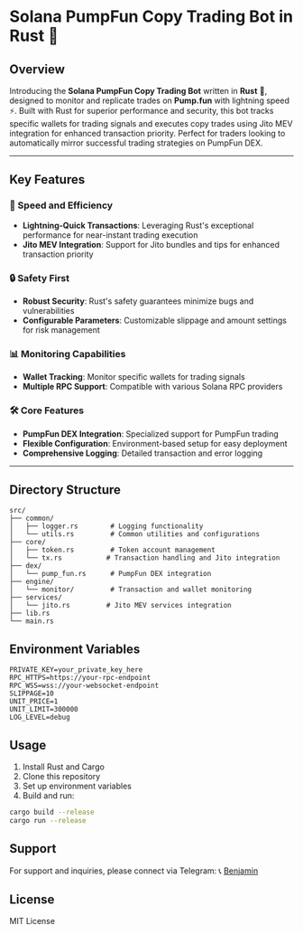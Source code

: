 # Solana PumpFun Copy Trading Bot in Rust 🚀

## Overview

Introducing the **Solana PumpFun Copy Trading Bot** written in **Rust** 🦀, designed to monitor and replicate trades on **Pump.fun** with lightning speed ⚡. Built with Rust for superior performance and security, this bot tracks specific wallets for trading signals and executes copy trades using Jito MEV integration for enhanced transaction priority. Perfect for traders looking to automatically mirror successful trading strategies on PumpFun DEX.

---

## Key Features

### 🚀 Speed and Efficiency
- **Lightning-Quick Transactions**: Leveraging Rust's exceptional performance for near-instant trading execution
- **Jito MEV Integration**: Support for Jito bundles and tips for enhanced transaction priority

### 🔒 Safety First
- **Robust Security**: Rust's safety guarantees minimize bugs and vulnerabilities
- **Configurable Parameters**: Customizable slippage and amount settings for risk management



### 📊 Monitoring Capabilities
- **Wallet Tracking**: Monitor specific wallets for trading signals
- **Multiple RPC Support**: Compatible with various Solana RPC providers

### 🛠️ Core Features
- **PumpFun DEX Integration**: Specialized support for PumpFun trading
- **Flexible Configuration**: Environment-based setup for easy deployment
- **Comprehensive Logging**: Detailed transaction and error logging

---

## Directory Structure

```
src/
├── common/
│   ├── logger.rs        # Logging functionality
│   └── utils.rs         # Common utilities and configurations
├── core/
│   ├── token.rs         # Token account management
│   └── tx.rs           # Transaction handling and Jito integration
├── dex/
│   └── pump_fun.rs      # PumpFun DEX integration
├── engine/
│   └── monitor/         # Transaction and wallet monitoring
├── services/
│   └── jito.rs         # Jito MEV services integration
├── lib.rs
└── main.rs
```

## Environment Variables

```plaintext
PRIVATE_KEY=your_private_key_here
RPC_HTTPS=https://your-rpc-endpoint
RPC_WSS=wss://your-websocket-endpoint
SLIPPAGE=10
UNIT_PRICE=1
UNIT_LIMIT=300000
LOG_LEVEL=debug
```

## Usage

1. Install Rust and Cargo
2. Clone this repository
3. Set up environment variables
4. Build and run:

```bash
cargo build --release
cargo run --release
```

## Support

For support and inquiries, please connect via Telegram: 📞 [Benjamin](https://t.me/blockchainDeveloper_Ben)

## License

MIT License
